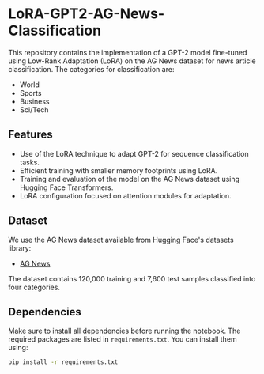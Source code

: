 # LoRA-GPT2-AG-News-Classification

This repository contains the implementation of a GPT-2 model fine-tuned using Low-Rank Adaptation (LoRA) on the AG News dataset for news article classification. The categories for classification are:
- World
- Sports
- Business
- Sci/Tech

## Features
- Use of the LoRA technique to adapt GPT-2 for sequence classification tasks.
- Efficient training with smaller memory footprints using LoRA.
- Training and evaluation of the model on the AG News dataset using Hugging Face Transformers.
- LoRA configuration focused on attention modules for adaptation.

## Dataset
We use the AG News dataset available from Hugging Face's datasets library:
- [AG News](https://huggingface.co/datasets/fancyzhx/ag_news)
  
The dataset contains 120,000 training and 7,600 test samples classified into four categories.

## Dependencies
Make sure to install all dependencies before running the notebook. The required packages are listed in `requirements.txt`. You can install them using:

```bash
pip install -r requirements.txt
